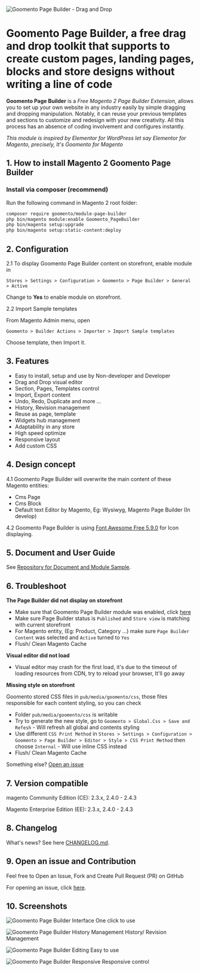 ![Goomento Page Builder - Drag and Drop](https://i.imgur.com/spx4d9u.png)

# Goomento **Page Builder**, a free drag and drop toolkit that supports to create custom pages, landing pages, blocks and store designs without writing a line of code

**Goomento Page Builder** is a *Free Magento 2 Page Builder Extension*, allows you to set up your own website in any industry easily by simple dragging and dropping manipulation. Notably, it can reuse your previous templates and sections to customize and redesign with your new creativity. All this process has an absence of coding involvement and configures instantly.

_This module is inspired by Elementor for WordPress let say Elementor for Magento, precisely, It's Goomento for Magento_

## 1. How to install Magento 2 Goomento Page Builder

### Install via composer (recommend)

Run the following command in Magento 2 root folder:

```bash
composer require goomento/module-page-builder
php bin/magento module:enable Goomento_PageBuilder
php bin/magento setup:upgrade
php bin/magento setup:static-content:deploy
```
## 2. Configuration

2.1 To display Goomento Page Builder content on storefront, enable module in

    Stores > Settings > Configuration > Goomento > Page Builder > General > Active

Change to **Yes** to enable module on storefront.

2.2 Import Sample templates

From Magento Admin menu, open

    Goomento > Builder Actions > Importer > Import Sample templates

Choose template, then Import it.

## 3. Features

- Easy to install, setup and use by Non-developer and Developer
- Drag and Drop visual editor
- Section, Pages, Templates control
- Import, Export content
- Undo, Redo, Duplicate and more ...
- History, Revision management
- Reuse as page, template
- Widgets hub management
- Adaptability in any store
- High speed optimize
- Responsive layout
- Add custom CSS

## 4. Design concept

4.1 Goomento Page Builder will overwrite the main content of these Magento entities:

- Cms Page
- Cms Block
- Default text Editor by Magento, Eg: Wysiwyg, Magento Page Builder (In develop)

4.2 Goomento Page Builder is using [Font Awesome Free 5.9.0](https://fontawesome.com/) for Icon displaying.

## 5. Document and User Guide

See [Repository for Document and Module Sample](https://github.com/Goomento/DocBuilder).

## 6. Troubleshoot

**The Page Builder did not display on storefront**

- Make sure that Goomento Page Builder module was enabled, click [here](https://github.com/Goomento/PageBuilder#2-configuration)
- Make sure Page Builder status is `Published` and `Store view` is matching with current storefront
- For Magento entity, (Eg: Product, Category ...) make sure `Page Builder Content` was selected and `Active` turned to `Yes`
- Flush/ Clean Magento Cache

**Visual editor did not load**

- Visual editor may crash for the first load, it's due to the timeout of loading resources from CDN,
try to reload your browser, It'll go away

**Missing style on storefront**

Goomento stored CSS files in `pub/media/goomento/css`, those files responsible for each content styling, so you can check 

- Folder `pub/media/goomento/css` is writable
- Try to generate the new style, go to `Goomento > Global.Css > Save and Refesh` - Will refresh all global and contents styling
- Use different `CSS Print Method` in `Stores > Settings > Configuration > Goomento > Page Builder > Editor > Style > CSS Print Method` then
choose `Internal` - Will use inline CSS instead
- Flush/ Clean Magento Cache

Something else? [Open an issue](#9-open-an-issue-and-contribution)

## 7. Version compatible

magento Community Edition (CE): 2.3.x, 2.4.0 - 2.4.3

Magento Enterprise Edition (EE): 2.3.x, 2.4.0 - 2.4.3

## 8. Changelog

What's news? See here [CHANGELOG.md](https://github.com/Goomento/PageBuilder/blob/master/CHANGELOG.md).

## 9. Open an issue and Contribution

Feel free to Open an Issue, Fork and Create Pull Request (PR) on GitHub

For opening an issue, click [here](https://github.com/Goomento/PageBuilder/issues/new).

## 10. Screenshots

![Goomento Page Builder Interface](https://i.imgur.com/hiRyX5Y.gif)
One click to use

![Goomento Page Builder History Management](https://i.imgur.com/cpxv7Kn.gif)
History/ Revision Management

![Goomento Page Builder Editing](https://i.imgur.com/rj10Ncs.gif)
Easy to use

![Goomento Page Builder Responsive](https://i.imgur.com/abT8OtO.gif)
Responsive control
